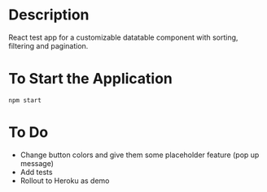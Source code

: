 # Description
React test app for a customizable datatable component with sorting, filtering and pagination. 

# To Start the Application
`npm start`

# To Do 
- Change button colors and give them some placeholder feature (pop up message)
- Add tests
- Rollout to Heroku as demo